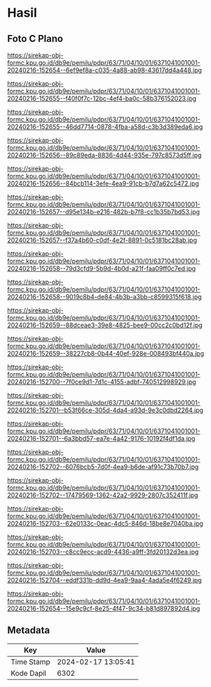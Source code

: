 # Hasil

## Foto C Plano

https://sirekap-obj-formc.kpu.go.id/db9e/pemilu/pdpr/63/71/04/10/01/6371041001001-20240216-152654--6ef9ef8a-c035-4a88-ab98-43617dd4a448.jpg

https://sirekap-obj-formc.kpu.go.id/db9e/pemilu/pdpr/63/71/04/10/01/6371041001001-20240216-152655--f40f0f7c-12bc-4ef4-ba0c-58b376152023.jpg

https://sirekap-obj-formc.kpu.go.id/db9e/pemilu/pdpr/63/71/04/10/01/6371041001001-20240216-152655--46dd7714-0878-4fba-a58d-c3b3d389eda6.jpg

https://sirekap-obj-formc.kpu.go.id/db9e/pemilu/pdpr/63/71/04/10/01/6371041001001-20240216-152656--89c89eda-8836-4d44-935e-797c8573d5ff.jpg

https://sirekap-obj-formc.kpu.go.id/db9e/pemilu/pdpr/63/71/04/10/01/6371041001001-20240216-152656--84bcb114-3efe-4ea9-91cb-b7d7a62c5472.jpg

https://sirekap-obj-formc.kpu.go.id/db9e/pemilu/pdpr/63/71/04/10/01/6371041001001-20240216-152657--d95e134b-e216-482b-b7f8-cc1b35b7bd53.jpg

https://sirekap-obj-formc.kpu.go.id/db9e/pemilu/pdpr/63/71/04/10/01/6371041001001-20240216-152657--f37a4b60-c0df-4e2f-8891-0c5181bc28ab.jpg

https://sirekap-obj-formc.kpu.go.id/db9e/pemilu/pdpr/63/71/04/10/01/6371041001001-20240216-152658--79d3cfd9-5b9d-4b0d-a21f-faa09ff0c7ed.jpg

https://sirekap-obj-formc.kpu.go.id/db9e/pemilu/pdpr/63/71/04/10/01/6371041001001-20240216-152658--9019c8b4-de84-4b3b-a3bb-c8599315f618.jpg

https://sirekap-obj-formc.kpu.go.id/db9e/pemilu/pdpr/63/71/04/10/01/6371041001001-20240216-152659--88dceae3-39e8-4825-bee9-00cc2c0bd12f.jpg

https://sirekap-obj-formc.kpu.go.id/db9e/pemilu/pdpr/63/71/04/10/01/6371041001001-20240216-152659--38227cb8-0b44-40ef-928e-008493bf440a.jpg

https://sirekap-obj-formc.kpu.go.id/db9e/pemilu/pdpr/63/71/04/10/01/6371041001001-20240216-152700--7f0ce9d1-7d1c-4155-adbf-740512998929.jpg

https://sirekap-obj-formc.kpu.go.id/db9e/pemilu/pdpr/63/71/04/10/01/6371041001001-20240216-152701--b53f66ce-305d-4da4-a93d-9e3c0dbd2264.jpg

https://sirekap-obj-formc.kpu.go.id/db9e/pemilu/pdpr/63/71/04/10/01/6371041001001-20240216-152701--6a3bbd57-ea7e-4a42-9176-10192f4df1da.jpg

https://sirekap-obj-formc.kpu.go.id/db9e/pemilu/pdpr/63/71/04/10/01/6371041001001-20240216-152702--6076bcb5-7d0f-4ea9-b6de-af91c73b70b7.jpg

https://sirekap-obj-formc.kpu.go.id/db9e/pemilu/pdpr/63/71/04/10/01/6371041001001-20240216-152702--17479569-1362-42a2-9929-2807c352411f.jpg

https://sirekap-obj-formc.kpu.go.id/db9e/pemilu/pdpr/63/71/04/10/01/6371041001001-20240216-152703--62e0133c-0eac-4dc5-846d-18be8e7040ba.jpg

https://sirekap-obj-formc.kpu.go.id/db9e/pemilu/pdpr/63/71/04/10/01/6371041001001-20240216-152703--c8cc9ecc-acd9-4436-a9ff-3fd20132d3ea.jpg

https://sirekap-obj-formc.kpu.go.id/db9e/pemilu/pdpr/63/71/04/10/01/6371041001001-20240216-152704--eddf331b-dd9d-4ea9-9aa4-4ada5e4f6249.jpg

https://sirekap-obj-formc.kpu.go.id/db9e/pemilu/pdpr/63/71/04/10/01/6371041001001-20240216-152654--15e9c9cf-8e25-4f47-9c34-b81d897892d4.jpg


## Metadata

| Key        | Value               |
| ---------- | ------------------- |
| Time Stamp | 2024-02-17 13:05:41 |
| Kode Dapil | 6302                |



